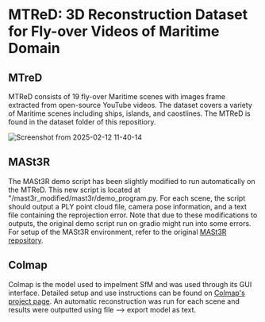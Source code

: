 # MTReD: 3D Reconstruction Dataset for Fly-over Videos of Maritime Domain
## MTreD
<p>MTReD consists of 19 fly-over Maritime scenes with images frame extracted from open-source YouTube videos. The dataset covers a variety of Maritime scenes including ships, islands, and caostlines. The MTReD is found in the dataset folder of this repositiory. </p>

![Screenshot from 2025-02-12 11-40-14](https://github.com/user-attachments/assets/d0b6d999-1e83-4377-a72a-c902dd594006)


## MASt3R
<p> The MASt3R demo script has been slightly modified to run automatically on the MTReD. This new script is located at "/mast3r_modified/mast3r/demo_program.py. For each scene, the script should output a PLY point cloud file, camera pose information, and  a text file containing the reprojection error. Note that due to these modifications to outputs, the original demo script run on gradio might run into some errors. For setup of the MASt3R environment, refer to the original <a href="https://github.com/naver/mast3r">MASt3R repository</a>.</p>

## Colmap
<p> Colmap is the model used to impelment SfM and was used through its GUI interface. Detailed setup and use instructions can be found on <a href="https://colmap.github.io/">Colmap's project page</a>. An automatic reconstruction was run for each scene and results were outputted using file --> export model as text. 
</p>
